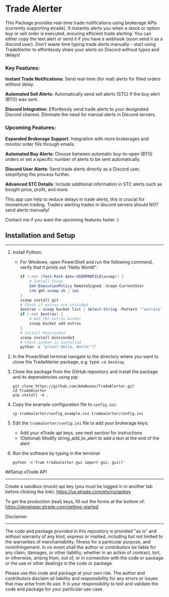 # Trade Alerter #

This Package provides real-time trade notifications using brokerage APIs (currently supporting etrade). It instantly alerts you when a stock or option buy or sell order is executed, ensuring efficient trade alerting. You can either copy the text alert or send it if you have a webhook (soon send it as a discord user). Don't waste time typing trade alerts manually - start using TradeAlerter to effortlessly share your alerts on Discord without typos and delays!


### Key Features:
**Instant Trade Notifications**: Send real-time (for real) alerts for filled orders without delay.

**Automated Sell Alerts**: Automatically send sell alerts (STC) if the buy alert (BTO) was sent.

**Discord Integration**: Effortlessly send trade alerts to your designated Discord channel. Eliminate the need for manual alerts in Discord servers.



### Upcoming Features:
**Expanded Brokerage Support**: Integration with more brokerages and monitor order fills through emails.

**Automated Buy Alerts**: Choose between automatic buy-to-open (BTO) orders or set a specific number of alerts to be sent automatically.

**Discord User Alerts**: Send trade alerts directly as a Discord user, simplifying the process further.

**Advanced STC Details**: Include additional information in STC alerts such as bought price, profit, and more.


This app can help to reduce delays in trade alerts, this is crucial for momentum trading. Traders alerting trades in discord servers should NOT send alerts manually!

Contact me if you want the upcoming features faster :)


## Installation and Setup
 ______________________________

1. Install Python:
   - For Windows, open PowerShell and run the following command, verify that it prints out "Hello World!":
     ```powershell
     if (-not (Test-Path $env:USERPROFILE\scoop)) {
         # Install Scoop
         Set-ExecutionPolicy RemoteSigned -Scope CurrentUser
         irm get.scoop.sh | iex
     }
     scoop install git
     # Check if extras are included
     $extras = scoop bucket list | Select-String -Pattern '^extras$'
     if (-not $extras) {
         # Add the extras bucket    
         scoop bucket add extras
     }
     # Install Miniconda3
     scoop install miniconda3     
     # Check python is installed
     python -c "print('Hello, World!')"
     ```

2. In the PowerShell terminal navigate to the directory where you want to clone the TradeAlerter package, e.g. type: `cd Desktop`.

3. Clone the package from the GitHub repository and install the package and its dependencies using pip:
   ```shell
   git clone https://github.com/AdoNunes/TradeAlerter.git
   cd TradeAlerter
   pip install -e .
   ```

5. Copy the example configuration file to `config.ini`:
   ```shell
   cp tradealerter/config_example.ini tradealerter/config.ini
   ```

6. Edit the `tradealerter/config.ini` file to add your brokerage keys:
   - Add your eTrade api keys, see next section for instructions
   - (Optional) Modify string_add_to_alert to add a text at the end of the alert

7. Run the software by typing in the terminal:
    ```shell 
    python -c'from tradealerter.gui import gui; gui()'
    ```

##Setup eTrade API
__________________

Create a sandbox (mock) api key (you must be logged in in another tab before clicking the link):
https://us.etrade.com/etx/ris/apikey

To get the production (real) keys, fill out the forms at the bottom of:
https://developer.etrade.com/getting-started


Disclaimer
_________

The code and package provided in this repository is provided "as is" and without warranty of any kind, express or implied, including but not limited to the warranties of merchantability, fitness for a particular purpose, and noninfringement. In no event shall the author or contributors be liable for any claim, damages, or other liability, whether in an action of contract, tort, or otherwise, arising from, out of, or in connection with the code or package or the use or other dealings in the code or package.

Please use this code and package at your own risk. The author and contributors disclaim all liability and responsibility for any errors or issues that may arise from its use. It is your responsibility to test and validate the code and package for your particular use case.
